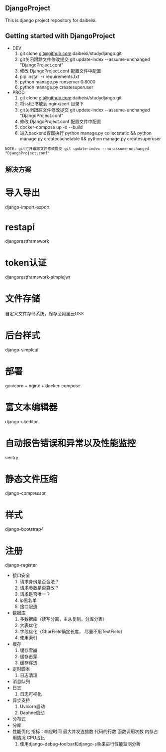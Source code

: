 DjangoProject
----

This is django project repository for daibeisi.

Getting started with DjangoProject
-------------------------

+ DEV
  1. git clone git@github.com:daibeisi/studydjango.git
  2. git关闭跟踪文件修改提交 git update-index --assume-unchanged "DjangoProject.conf"
  3. 修改 DjangoProject.conf 配置文件中配置
  4. pip install -r requirements.txt
  5. python manage.py runserver 0:8000
  6. python manage.py createsuperuser
+ PROD
  1. git clone git@github.com:daibeisi/studydjango.git
  2. 将ssl证书放到 nginx/cert 目录下
  3. git关闭跟踪文件修改提交 git update-index --assume-unchanged "DjangoProject.conf"
  4. 修改 DjangoProject.conf 配置文件中配置
  5. docker-compose up -d --build
  6. 进入backend容器执行 python manage.py collectstatic && python manage.py createcachetable && python manage.py createsuperuser
```
NOTE: git打开跟踪文件修改提交 git update-index --no-assume-unchanged "DjangoProject.conf"
```

解决方案
-------------------------
# 导入导出
  django-import-export
# restapi
  djangorestframework
# token认证
  djangorestframework-simplejwt
# 文件存储
  自定义文件存储系统，保存至阿里云OSS
# 后台样式
  django-simpleui
# 部署
  gunicorn + nginx + docker-compose
# 富文本编辑器
  django-ckeditor
# 自动报告错误和异常以及性能监控
  sentry
# 静态文件压缩
  django-compressor
# 样式
  django-bootstrap4
# 注册
  django-register
+ 接口安全
  1. 请求身份是否合法？
  2. 请求参数是否篡改？
  3. 请求是否唯一？
  4. ip黑名单
  5. 接口限流
+ 数据库
  1. 多数据库（读写分离，主从复制，分库分表）
  2. 大表优化
  3. 字段优化（CharField确定长度， 尽量不用TextField）
  4. 使用索引
+ 缓存
  1. 缓存雪崩
  2. 缓存击穿
  3. 缓存穿透
+ 定时脚本
  1. 日志清理
+ 消息队列
+ 日志
  1. 日志可视化
+ 异步支持
  1. Uvicorn启动
  2. Daphne启动
+ 分布式
+ 分库
+ 性能优化
  指标：响应时间 最大并发连接数 代码的行数 函数调用次数 内存占用情况 CPU占比
  1. 使用django-debug-toolbar和django-silk来进行性能监测分析